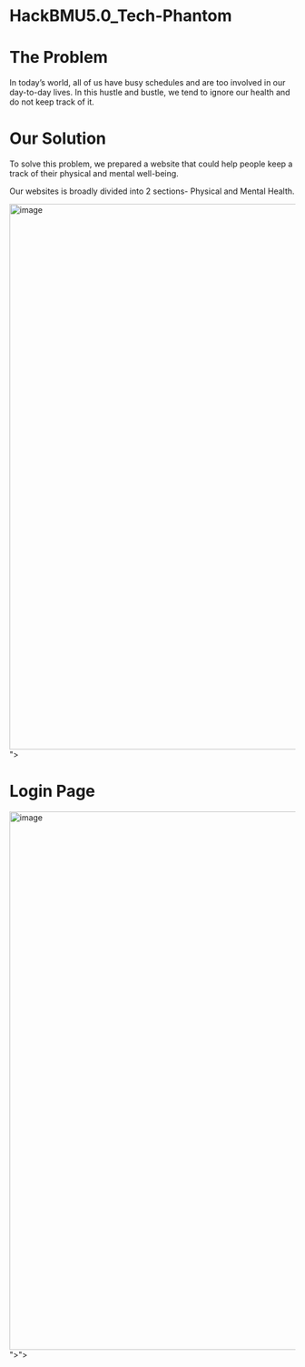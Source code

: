 # HackBMU5.0_Tech-Phantom

# The Problem
In today’s world, all of us have busy schedules and are too involved in our day-to-day lives. In this hustle and bustle, we tend to ignore our health and do not keep track of it.

# Our Solution
To solve this problem, we prepared a website that could help people keep a track of their physical and mental well-being.

Our websites is broadly divided into 2 sections- Physical and Mental Health.

<img width="960" alt="image" src="https://user-images.githubusercontent.com/72097687/189199191-c37a019d-ba0a-46fe-8cb2-790c70476df9.png">">

# Login Page

<img width="947" alt="image" src="https://user-images.githubusercontent.com/72097687/189199547-10d6b922-f3f4-4754-b142-1a2f49dc1afd.png">
">">
